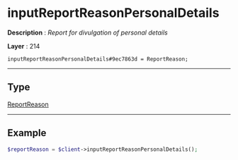 # inputReportReasonPersonalDetails

**Description** : *Report for divulgation of personal details*

**Layer** : 214

```tl
inputReportReasonPersonalDetails#9ec7863d = ReportReason;
```

---

## Type

[ReportReason](type/ReportReason)

---

## Example

```php
$reportReason = $client->inputReportReasonPersonalDetails();
```